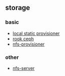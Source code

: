 ## storage

### basic
* [local static provisioner](local.static.provisioner.md)
* [rook ceph](rook.ceph.md)
* [nfs-provisioner](nfs-provisioner.md)

### other
* [nfs-server](nfs-server.md)